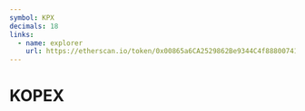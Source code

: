 ```yaml
---
symbol: KPX
decimals: 18
links:
  - name: explorer
    url: https://etherscan.io/token/0x00865a6CA2529862Be9344C4f88800741B737Ee9
---
```


# KOPEX
